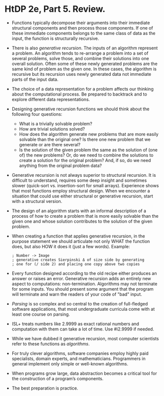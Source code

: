 HtDP 2e, Part 5. Review.
========================

* Functions typically decompose their arguments into their immediate structural components
  and then process those components. If one of these immediate components belongs
  to the same class of data as the input, the function is structurally recursive.

* There is also *generative recursion*. The inputs of an algorithm represent a problem.
  An algorithm tends to re-arrange a problem into a set of several problems,
  solve those, and combine their solutions into one overall solution.
  Often some of these newly generated problems are the same kind of problem as the given one.
  In these cases, the algorithm is recursive but its recursion uses
  newly generated data not immediate parts of the input data.

* The choice of a data representation for a problem affects our thinking about the computational process.
  Be prepared to backtrack and to explore different data representations.

* Designing generative recursion functions we should think about the following four questions:
  - What is a trivially solvable problem?
  - How are trivial solutions solved?
  - How does the algorithm generate new problems that are more easily solvable than the original one?
    Is there one new problem that we generate or are there several?
  - Is the solution of the given problem the same as the solution of (one of) the new problems?
    Or, do we need to combine the solutions to create a solution for the original problem?
    And, if so, do we need anything from the original problem data?

* Generative recursion is not always superior to structural recursion. It is difficult to understand,
  requires some deep insight and sometimes slower (quick-sort vs. insertion-sort for small arrays).
  Experience shows that most functions employ structural design. When we encounter a situation
  that could use either structural or generative recursion, start with a structural version.

* The design of an algorithm starts with an informal description of a process of how to create a problem
  that is more easily solvable than the given one and whose solution
  contributes to the solution of the given problem.

* When creating a function that applies generative recursion,
  in the purpose statement we should articulate not only WHAT the function does,
  but also HOW it does it (just a few words). Example:
  
  ```racket
  ; Number -> Image
  ; generative creates Sierpinski Δ of size side by generating
  ; one for (/ side 2) and placing one copy above two copies
  ```

* Every function designed according to the old recipe either produces an answer or raises an error.
  Generative recursion adds an entirely new aspect to computations: non-termination.
  Algorithms may not terminate for some inputs. You should present some argument that
  the program will terminate and warn the readers of your code of "bad" input.

* *Parsing* is so complex and so central to the creation of full-fledged software applications,
  that most undergraduate curricula come with at least one course on parsing.

* ISL+ treats numbers like 2.9999 as exact rational numbers and computation
  with them can take a lot of time. Use #i2.9999 if needed.

* While we have dubbed it generative recursion,
  most computer scientists refer to these functions as *algorithms*.

* For truly clever algorithms, software companies employ highly paid specialists, domain experts,
  and mathematicians. Programmers in general implement only simple or well-known algorithms.

* When programs grow large, data abstraction becomes a critical tool for the construction of a program’s components.

* The best preparation is practice.

